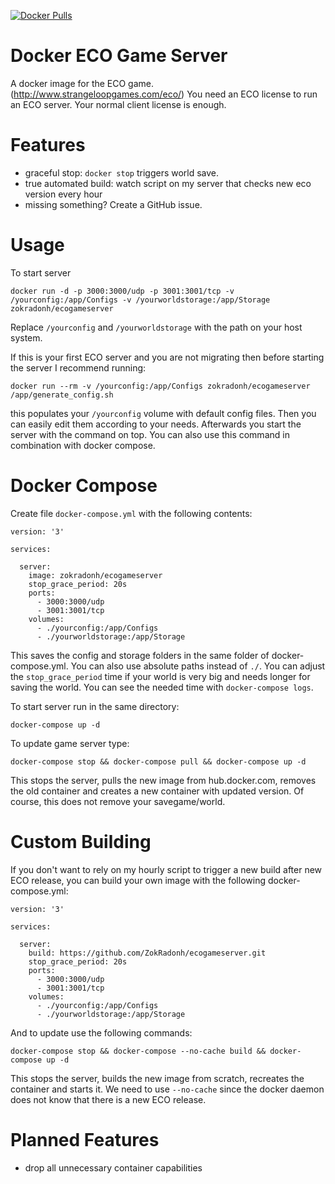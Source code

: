 [![Docker Pulls](https://img.shields.io/docker/pulls/zokradonh/ecogameserver.svg)](https://hub.docker.com/r/zokradonh/ecogameserver/)

Docker ECO Game Server
=============

A docker image for the ECO game. (http://www.strangeloopgames.com/eco/)
You need an ECO license to run an ECO server. Your normal client license is enough.

Features
===========
- graceful stop: `docker stop` triggers world save.
- true automated build: watch script on my server that checks new eco version every hour
- missing something? Create a GitHub issue.

Usage
==========

To start server
```
docker run -d -p 3000:3000/udp -p 3001:3001/tcp -v /yourconfig:/app/Configs -v /yourworldstorage:/app/Storage zokradonh/ecogameserver
```

Replace `/yourconfig` and `/yourworldstorage` with the path on your host system.

If this is your first ECO server and you are not migrating then before starting the server I recommend running:

```
docker run --rm -v /yourconfig:/app/Configs zokradonh/ecogameserver /app/generate_config.sh
```
this populates your `/yourconfig` volume with default config files. Then you can easily edit them according to your needs. Afterwards you start the server with the command on top.
You can also use this command in combination with docker compose.

Docker Compose
========
Create file `docker-compose.yml` with the following contents:
```
version: '3'

services:

  server:
    image: zokradonh/ecogameserver
    stop_grace_period: 20s
    ports:
      - 3000:3000/udp
      - 3001:3001/tcp
    volumes:
      - ./yourconfig:/app/Configs
      - ./yourworldstorage:/app/Storage
```
This saves the config and storage folders in the same folder of docker-compose.yml. You can also use absolute paths instead of `./`.
You can adjust the `stop_grace_period` time if your world is very big and needs longer for saving the world. You can see the needed time with `docker-compose logs`.

To start server run in the same directory:
```
docker-compose up -d
```
To update game server type:
```
docker-compose stop && docker-compose pull && docker-compose up -d
```
This stops the server, pulls the new image from hub.docker.com, removes the old container and creates a new container with updated version.
Of course, this does not remove your savegame/world.

Custom Building
========
If you don't want to rely on my hourly script to trigger a new build after new ECO release, you can build your own image with the following docker-compose.yml:
```
version: '3'

services:

  server:
    build: https://github.com/ZokRadonh/ecogameserver.git
    stop_grace_period: 20s
    ports:
      - 3000:3000/udp
      - 3001:3001/tcp
    volumes:
      - ./yourconfig:/app/Configs
      - ./yourworldstorage:/app/Storage
```
And to update use the following commands:
```
docker-compose stop && docker-compose --no-cache build && docker-compose up -d
```
This stops the server, builds the new image from scratch, recreates the container and starts it.
We need to use `--no-cache` since the docker daemon does not know that there is a new ECO release.

Planned Features
==========
- drop all unnecessary container capabilities